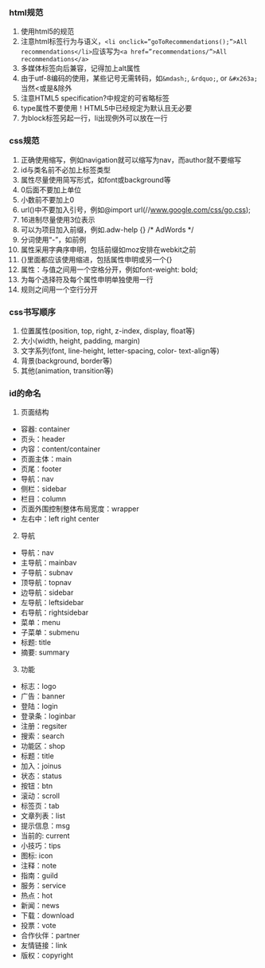 ### html规范
1. 使用html5的规范<!DOCTYPE html>
2. 注意html标签行为与语义，`<li onclick=”goToRecommendations();”>All recommendations</li>`应该写为`<a href=”recommendations/”>All recommendations</a>`
3. 多媒体标签向后兼容，记得加上alt属性
4. 由于utf-8编码的使用，某些记号无需转码，如`&mdash;`, `&rdquo;`, or `&#x263a;`当然<或是&除外
5. 注意HTML5 specification?中规定的可省略标签
6. type属性不要使用！HTML5中已经规定为默认且无必要
7. 为block标签另起一行，li出现例外可以放在一行

### css规范

1. 正确使用缩写，例如navigation就可以缩写为nav，而author就不要缩写
2. id与类名前不必加上标签类型
3. 属性尽量使用简写形式，如font或background等
4. 0后面不要加上单位
5. 小数前不要加上0
6. url()中不要加入引号，例如@import url(//www.google.com/css/go.css);
7. 16进制尽量使用3位表示
8. 可以为项目加入前缀，例如.adw-help {} /* AdWords */
9. 分词使用“-”，如前例
10. 属性采用字典序申明，包括前缀如moz安排在webkit之前
11. {}里面都应该使用缩进，包括属性申明或另一个{}
12. 属性：与值之间用一个空格分开，例如font-weight: bold;
13. 为每个选择符及每个属性申明单独使用一行
14. 规则之间用一个空行分开

### css书写顺序

1. 位置属性(position, top, right, z-index, display, float等)
2. 大小(width, height, padding, margin)
3. 文字系列(font, line-height, letter-spacing, color- text-align等)
4. 背景(background, border等)
5. 其他(animation, transition等)

### id的命名
1. 页面结构 
*    容器: container 
*    页头：header 
*    内容：content/container 
*    页面主体：main 
*    页尾：footer 
*    导航：nav 
*    侧栏：sidebar 
*    栏目：column 
*    页面外围控制整体布局宽度：wrapper 
*    左右中：left right center 
2. 导航 
* 导航：nav 
* 主导航：mainbav 
* 子导航：subnav 
* 顶导航：topnav 
* 边导航：sidebar 
* 左导航：leftsidebar 
* 右导航：rightsidebar 
* 菜单：menu 
* 子菜单：submenu 
* 标题: title 
* 摘要: summary 
3. 功能 
* 标志：logo 
* 广告：banner 
* 登陆：login 
* 登录条：loginbar 
* 注册：regsiter 
* 搜索：search 
* 功能区：shop 
* 标题：title 
* 加入：joinus 
* 状态：status 
* 按钮：btn 
* 滚动：scroll 
* 标签页：tab 
* 文章列表：list 
* 提示信息：msg 
* 当前的: current 
* 小技巧：tips 
* 图标: icon 
* 注释：note 
* 指南：guild 
* 服务：service 
* 热点：hot 
* 新闻：news 
* 下载：download 
* 投票：vote 
* 合作伙伴：partner 
* 友情链接：link 
* 版权：copyright 
